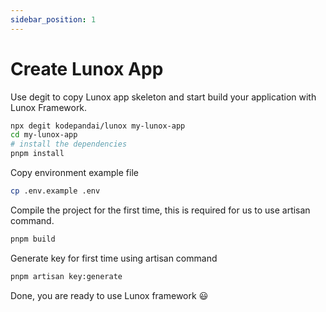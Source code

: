```yaml
---
sidebar_position: 1
---
```


# Create Lunox App
Use degit to copy Lunox app skeleton and start build your application with Lunox Framework.
```bash
npx degit kodepandai/lunox my-lunox-app
cd my-lunox-app
# install the dependencies
pnpm install
```
Copy environment example file
```bash
cp .env.example .env
```
Compile the project for the first time, this is required for us to use artisan command.
```bash
pnpm build
```
Generate key for first time using artisan command
```bash
pnpm artisan key:generate
```
Done, you are ready to use Lunox framework :smiley:
